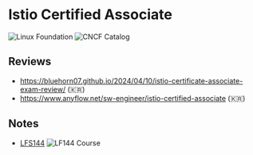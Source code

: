 # Istio Certified Associate

![Linux Foundation](https://img.shields.io/badge/LF-Catalog-003778.svg?logo=linuxfoundation&link=https://training.linuxfoundation.org/certification/istio-certified-associate-ica/)
![CNCF Catalog](https://img.shields.io/badge/CNCF-Catalog-231F20.svg?logo=cncf&link=https://www.cncf.io/training/certification/ica/)

## Reviews

- https://bluehorn07.github.io/2024/04/10/istio-certificate-associate-exam-review/ (:kr:)
- https://www.anyflow.net/sw-engineer/istio-certified-associate (:kr:)

## Notes

- [LFS144](notes/istio.lfs144.md) ![LF144 Course](https://img.shields.io/badge/LF-Free_Course-003778.svg?logo=linux-foundation&link=https://training.linuxfoundation.org/courses/introduction-to-istio-lfs144)
